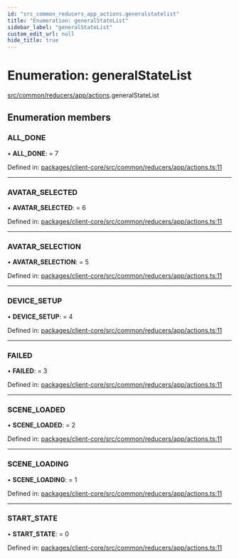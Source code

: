 ```yaml
---
id: "src_common_reducers_app_actions.generalstatelist"
title: "Enumeration: generalStateList"
sidebar_label: "generalStateList"
custom_edit_url: null
hide_title: true
---
```


# Enumeration: generalStateList

[src/common/reducers/app/actions](../modules/src_common_reducers_app_actions.md).generalStateList

## Enumeration members

### ALL\_DONE

• **ALL\_DONE**: = 7

Defined in: [packages/client-core/src/common/reducers/app/actions.ts:11](https://github.com/xr3ngine/xr3ngine/blob/77d12cea0/packages/client-core/src/common/reducers/app/actions.ts#L11)

___

### AVATAR\_SELECTED

• **AVATAR\_SELECTED**: = 6

Defined in: [packages/client-core/src/common/reducers/app/actions.ts:11](https://github.com/xr3ngine/xr3ngine/blob/77d12cea0/packages/client-core/src/common/reducers/app/actions.ts#L11)

___

### AVATAR\_SELECTION

• **AVATAR\_SELECTION**: = 5

Defined in: [packages/client-core/src/common/reducers/app/actions.ts:11](https://github.com/xr3ngine/xr3ngine/blob/77d12cea0/packages/client-core/src/common/reducers/app/actions.ts#L11)

___

### DEVICE\_SETUP

• **DEVICE\_SETUP**: = 4

Defined in: [packages/client-core/src/common/reducers/app/actions.ts:11](https://github.com/xr3ngine/xr3ngine/blob/77d12cea0/packages/client-core/src/common/reducers/app/actions.ts#L11)

___

### FAILED

• **FAILED**: = 3

Defined in: [packages/client-core/src/common/reducers/app/actions.ts:11](https://github.com/xr3ngine/xr3ngine/blob/77d12cea0/packages/client-core/src/common/reducers/app/actions.ts#L11)

___

### SCENE\_LOADED

• **SCENE\_LOADED**: = 2

Defined in: [packages/client-core/src/common/reducers/app/actions.ts:11](https://github.com/xr3ngine/xr3ngine/blob/77d12cea0/packages/client-core/src/common/reducers/app/actions.ts#L11)

___

### SCENE\_LOADING

• **SCENE\_LOADING**: = 1

Defined in: [packages/client-core/src/common/reducers/app/actions.ts:11](https://github.com/xr3ngine/xr3ngine/blob/77d12cea0/packages/client-core/src/common/reducers/app/actions.ts#L11)

___

### START\_STATE

• **START\_STATE**: = 0

Defined in: [packages/client-core/src/common/reducers/app/actions.ts:11](https://github.com/xr3ngine/xr3ngine/blob/77d12cea0/packages/client-core/src/common/reducers/app/actions.ts#L11)
